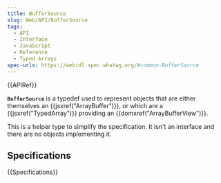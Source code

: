 ```yaml
---
title: BufferSource
slug: Web/API/BufferSource
tags:
  - API
  - Interface
  - JavaScript
  - Reference
  - Typed Arrays
spec-urls: https://webidl.spec.whatwg.org/#common-BufferSource
---
```

{{APIRef}}

**`BufferSource`** is a typedef used to represent objects that are either themselves an {{jsxref("ArrayBuffer")}}, or which are a {{jsxref("TypedArray")}} providing an {{domxref("ArrayBufferView")}}.

This is a helper type to simplify the specification. It isn't an interface and there are no objects implementing it.

## Specifications

{{Specifications}}
